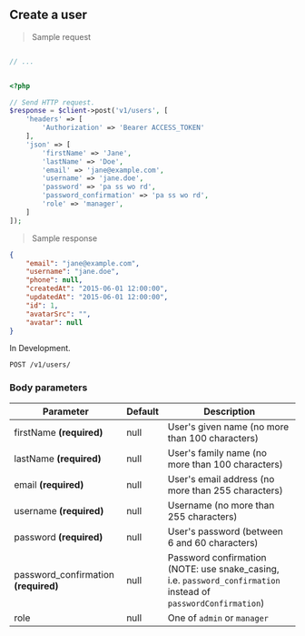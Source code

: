 ## Create a user

> Sample request

```java

```

```c
// ...
```

```csharp

```

```php
<?php

// Send HTTP request.
$response = $client->post('v1/users', [
    'headers' => [
        'Authorization' => 'Bearer ACCESS_TOKEN'
    ],
    'json' => [
        'firstName' => 'Jane',
        'lastName' => 'Doe',
        'email' => 'jane@example.com',
        'username' => 'jane.doe',
        'password' => 'pa ss wo rd',
        'password_confirmation' => 'pa ss wo rd',
        'role' => 'manager',
    ]
]);
```

> Sample response

```json
{
    "email": "jane@example.com",
    "username": "jane.doe",
    "phone": null,
    "createdAt": "2015-06-01 12:00:00",
    "updatedAt": "2015-06-01 12:00:00",
    "id": 1,
    "avatarSrc": "",
    "avatar": null
}
```

<aside class="warning">
In Development.
</aside>

`POST /v1/users/`

### Body parameters

Parameter | Default | Description
--------- | ------- | -----------
firstName **(required)** | null | User's given name (no more than 100 characters)
lastName **(required)** | null | User's family name (no more than 100 characters)
email **(required)** | null | User's email address (no more than 255 characters)
username **(required)** | null | Username (no more than 255 characters)
password **(required)** | null | User's password (between 6 and 60 characters)
password_confirmation **(required)** | null | Password confirmation (NOTE: use snake_casing, i.e. `password_confirmation` instead of  `passwordConfirmation`)
role | null | One of `admin` or `manager`
